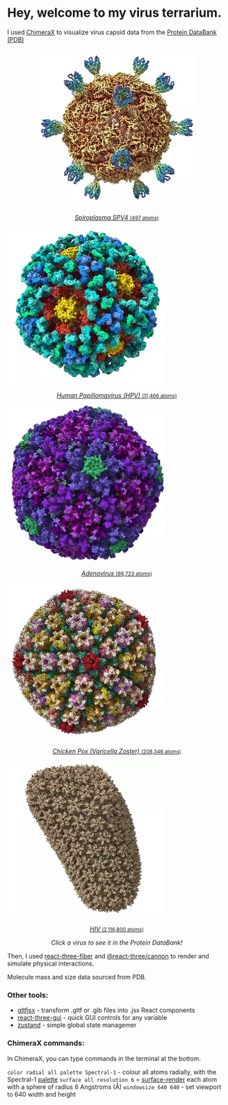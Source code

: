 # Hey, welcome to my virus terrarium.

I used [ChimeraX](https://www.rbvi.ucsf.edu/chimerax/download.html) to visualize virus capsid data from the [Protein DataBank (PDB)](https://www.rcsb.org/)

<p align="center">
  <a align="middle" href="https://www.rcsb.org/structure/1KVP"><img width="360" src="./public/models/viruses/Spiroplasma_SPV4.webp" />
  <p align="middle"><i>Spiroplasma SPV4</i> <small>(497 atoms)</small></p>
  </a>
  <a align="middle" href="https://www.rcsb.org/structure/3J6R"><img width="360" src="./public/models/viruses/hpv.webp" />
  <p align="middle"><i>Human Papillomavirus (HPV)</i> <small>(11,466 atoms)</small></p>
  </a>
  <a align="middle" href="https://www.rcsb.org/structure/6CGV"><img width="360" src="./public/models/viruses/adenovirus.webp" />
  <p align="middle"><i>Adenovirus</i> <small>(99,723 atoms)</small></p>
  </a>
  <a align="middle" href="https://www.rcsb.org/structure/6LGN"><img width="360" src="./public/models/viruses/varicella_zoster.webp" />
  <p align="middle"><i>Chicken Pox (Varicella Zoster)</i> <small>(208,346 atoms)</small></p>
  </a>
  <a align="middle" href="https://www.rcsb.org/structure/3J3Y"><img width="360" src="./public/models/viruses/hiv.webp" />
  <p align="middle"><i>HIV</i> <small>(2,116,800 atoms)</small></p>
  </a>
</p>
<p align="middle">
  <i>Click a virus to see it in the Protein DataBank!</i>
</p>

Then, I used [react-three-fiber](https://github.com/pmndrs/react-three-fiber) and [@react-three/cannon](https://github.com/pmndrs/use-cannon) to render and simulate physical interactions.

Molecule mass and size data sourced from PDB.

### Other tools:

- [gltfjsx](https://github.com/pmndrs/gltfjsx) - transform .gltf or .glb files into .jsx React components
- [react-three-gui](https://github.com/birkir/react-three-gui) - quick GUI controls for any variable
- [zustand](https://github.com/pmndrs/zustand) - simple global state managemer

### ChimeraX commands:

In ChimeraX, you can type commands in the terminal at the bottom.

`color radial all palette Spectral-1` - colour all atoms radially, with the Spectral-1 [palette](https://www.rbvi.ucsf.edu/chimerax/docs/user/commands/color.html#palette-options)
`surface all resolution 6` = [surface-render](https://www.rbvi.ucsf.edu/chimerax/docs/user/commands/surface.html) each atom with a sphere of radius 6 Angstroms (Å)
`windowsize 640 640` - set viewport to 640 width and height
